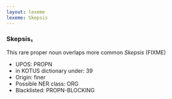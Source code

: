 ```yaml
---
layout: lexeme
lexeme: Skepsis
---
```


###  Skepsis₁

This rare proper noun overlaps more common *Skepsis* (FIXME)
* UPOS:  PROPN
* in KOTUS dictionary under:  39
* Origin:  finer
* Possible NER class:  ORG
* Blacklisted:  PROPN-BLOCKING


